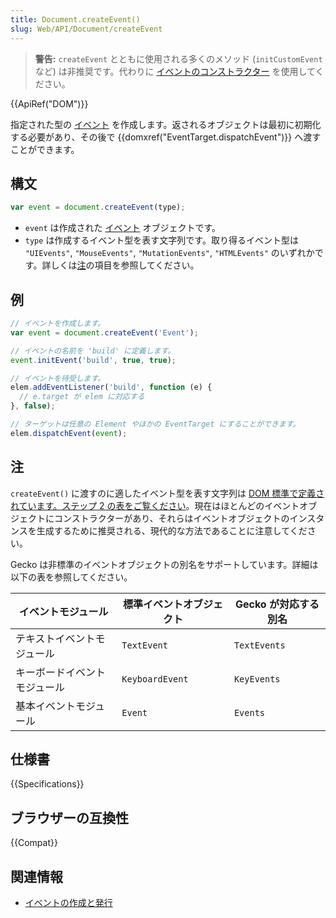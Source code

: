 ```yaml
---
title: Document.createEvent()
slug: Web/API/Document/createEvent
---
```


> **警告:** `createEvent` とともに使用される多くのメソッド (`initCustomEvent` など) は非推奨です。代わりに [イベントのコンストラクター](/ja/docs/Web/API/CustomEvent) を使用してください。

{{ApiRef("DOM")}}

指定された型の [イベント](/ja/docs/Web/API/Event) を作成します。返されるオブジェクトは最初に初期化する必要があり、その後で {{domxref("EventTarget.dispatchEvent")}} へ渡すことができます。

## 構文

```js
var event = document.createEvent(type);
```

- `event` は作成された [イベント](/ja/docs/Web/API/Event) オブジェクトです。
- `type` は作成するイベント型を表す文字列です。取り得るイベント型は `"UIEvents"`, `"MouseEvents"`, `"MutationEvents"`, `"HTMLEvents"` のいずれかです。詳しくは[注](#notes)の項目を参照してください。

## 例

```js
// イベントを作成します。
var event = document.createEvent('Event');

// イベントの名前を 'build' に定義します。
event.initEvent('build', true, true);

// イベントを待受します。
elem.addEventListener('build', function (e) {
  // e.target が elem に対応する
}, false);

// ターゲットは任意の Element やほかの EventTarget にすることができます。
elem.dispatchEvent(event);
```

## 注

`createEvent()` に渡すのに適したイベント型を表す文字列は [DOM 標準で定義されています。ステップ 2 の表をご覧ください](https://dom.spec.whatwg.org/#dom-document-createevent)。現在はほとんどのイベントオブジェクトにコンストラクターがあり、それらはイベントオブジェクトのインスタンスを生成するために推奨される、現代的な方法であることに注意してください。

Gecko は非標準のイベントオブジェクトの別名をサポートしています。詳細は以下の表を参照してください。

| イベントモジュール           | 標準イベントオブジェクト | Gecko が対応する別名 |
| ---------------------------- | ------------------------ | -------------------- |
| テキストイベントモジュール   | `TextEvent`              | `TextEvents`         |
| キーボードイベントモジュール | `KeyboardEvent`          | `KeyEvents`          |
| 基本イベントモジュール       | `Event`                  | `Events`             |

## 仕様書

{{Specifications}}

## ブラウザーの互換性

{{Compat}}

## 関連情報

- [イベントの作成と発行](/ja/docs/Web/Events/Creating_and_triggering_events)

